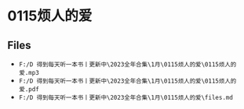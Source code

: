 # 0115烦人的爱

## Files

- `F:/D 得到每天听一本书丨更新中\2023全年合集\1月\0115烦人的爱\0115烦人的爱.mp3`
- `F:/D 得到每天听一本书丨更新中\2023全年合集\1月\0115烦人的爱\0115烦人的爱.pdf`
- `F:/D 得到每天听一本书丨更新中\2023全年合集\1月\0115烦人的爱\files.md`
